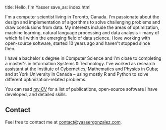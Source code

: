 title: Hello, I'm Yasser
save_as: index.html

I'm a computer scientist living in Toronto, Canada. I'm passionate
about the design and implementation of algorithms to solve challenging
problems and draw conclusions from data. My interests include the
areas of optimization, machine learning, natural language processing
and data analysis &ndash; many of which fall within the emerging field
of data science. I love working with open-source software, started
10 years ago and haven't stopped since then.

I have a bachelor's degree in Computer Science and I'm close to
completing a master's in Information Systems & Technology. I've worked
as research assistant at the Institute of Cybernetics, Mathematics and
Physics in Cuba; and at York University in Canada &ndash; using mostly
R and Python to solve different optimization-related problems.

You can read [my CV](cv/) for a list of publications, open-source
software I have developed, and detailed skills.

## Contact

Feel free to contact me at <contact@yassergonzalez.com>.

